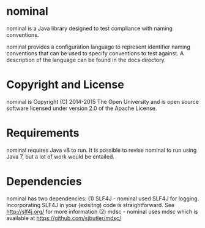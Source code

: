 nominal
=======

nominal is a Java library designed to test compliance with 
naming conventions. 

nominal provides a configuration language to represent 
identifier naming conventions that can be used to specify 
conventions to test against. A description of the language
can be found in the docs directory.



Copyright and License
=====================
nominal is Copyright (C) 2014-2015 The Open University and is open 
source software licensed under version 2.0 of the Apache License. 


Requirements
============
nominal requires Java v8 to run. It is possible to revise nominal to run 
using Java 7, but a lot of work would be entailed.

Dependencies
============
nominal has two dependencies:
(1) SLF4J - nominal used SLF4J for logging. Incorporating SLF4J in your 
    (exisitng) code is straightforward. See http://slf4j.org/ for more
    information
(2) mdsc - nominal uses mdsc which is available at 
    https://github.com/sjbutler/mdsc/


